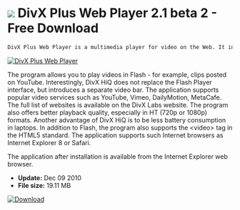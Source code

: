 # ![](https://cdn.softexe.net/static/icon/win.gif) DivX Plus Web Player 2.1 beta 2 - Free Download

```sh
DivX Plus Web Player is a multimedia player for video on the Web. It includes the DivX HiQ add-on for playing Flash content.
```
[![DivX Plus Web Player](https:https://tse1.explicit.bing.net/th?id=OIP.fXuBWwONyuFUOGyZo-vC1wHaGQ&pid=Api)](https://softexe.net/win/system/extensions/divx-plus-web-player:pceea.html)

The program allows you to play videos in Flash - for example, clips posted on YouTube. Interestingly, DivX HiQ does not replace the Flash Player interface, but introduces a separate video bar. The application supports popular video services such as YouTube, Vimeo, DailyMotion, MetaCafe. The full list of websites is available on the DivX Labs website. The program also offers better playback quality, especially in HT (720p or 1080p) formats. Another advantage of DivX HiQ is to be less battery consumption in laptops. In addition to Flash, the program also supports the &lt;video&gt; tag in the HTML5 standard. The application supports such Internet browsers as Internet Explorer 8 or Safari.
 
 The application after installation is available from the Internet Explorer web browser.


- **Update:** Dec 09 2010
- **File size:** 19.11 MB

[![Download](https://cdn.softexe.net/static/img/download.png)](https://softexe.net/win/system/extensions/divx-plus-web-player:pceea.html)


